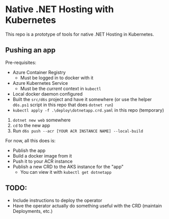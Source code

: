 # Native .NET Hosting with Kubernetes

This repo is a prototype of tools for native .NET Hosting in Kubernetes.

## Pushing an app

Pre-requisites:
* Azure Container Registry
    * Must be logged in to docker with it
* Azure Kubernetes Service
    * Must be the *current* context in `kubectl`
* Local docker daemon configured
* Built the `src/d6s` project and have it somewhere (or use the helper `d6s.ps1` script in this repo that does `dotnet run`)
* `kubectl apply -f .\deploy\dotnetapp.crd.yaml` in this repo (temporary)

1. `dotnet new web` somewhere
1. `cd` to the new app
1. Run `d6s push --acr [YOUR ACR INSTANCE NAME] --local-build`

For now, all this does is:
* Publish the app
* Build a docker image from it
* Push it to your ACR instance
* Publish a new CRD to the AKS instance for the "app"
    * You can view it with `kubectl get dotnetapp`

## TODO:
* Include instructions to deploy the operator
* Have the operator actually do something useful with the CRD (maintain Deployments, etc.)